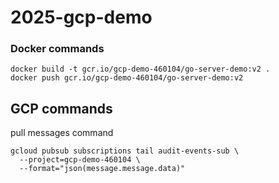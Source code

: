 # 2025-gcp-demo



### Docker commands
```
docker build -t gcr.io/gcp-demo-460104/go-server-demo:v2 .
docker push gcr.io/gcp-demo-460104/go-server-demo:v2
```

## GCP commands
pull messages command
```
gcloud pubsub subscriptions tail audit-events-sub \
  --project=gcp-demo-460104 \
  --format="json(message.message.data)"
```